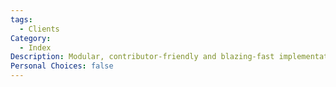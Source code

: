 ```yaml
---
tags:
  - Clients
Category:
  - Index
Description: Modular, contributor-friendly and blazing-fast implementation of the Ethereum protocol, in Rust
Personal Choices: false
---
```

